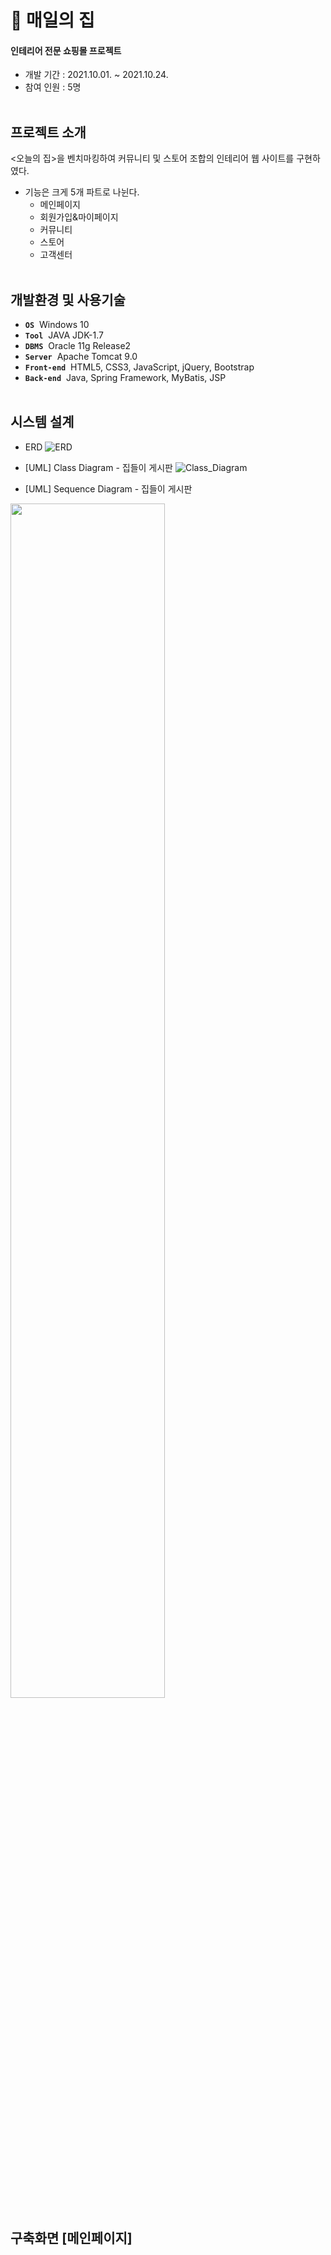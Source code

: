 <br/><br/>
# 🏡 **매일의 집**

#### 인테리어 전문 쇼핑몰 프로젝트
* 개발 기간 : 2021.10.01. ~ 2021.10.24.
* 참여 인원 : 5명
<br/><br/>

## 프로젝트 소개
<오늘의 집>을 벤치마킹하여 커뮤니티 및 스토어 조합의 인테리어 웹 사이트를 구현하였다.
* 기능은 크게 5개 파트로 나뉜다.
  * 메인페이지
  * 회원가입&마이페이지
  * 커뮤니티
  * 스토어
  * 고객센터
<br/><br/>

## 개발환경 및 사용기술
* **`OS`**&nbsp;&nbsp;Windows 10
* **`Tool`**&nbsp;&nbsp;JAVA JDK-1.7
* **`DBMS`**&nbsp;&nbsp;Oracle 11g Release2
* **`Server`**&nbsp;&nbsp;Apache Tomcat 9.0
* **`Front-end`**&nbsp;&nbsp;HTML5, CSS3, JavaScript, jQuery, Bootstrap
* **`Back-end`**&nbsp;&nbsp;Java, Spring Framework, MyBatis, JSP
<br/><br/>

## 시스템 설계
* ERD
![ERD](https://user-images.githubusercontent.com/83903563/148183561-6d8e7131-c14e-4af7-a17a-41a0b67c8f08.png)

* [UML] Class Diagram - 집들이 게시판
![Class_Diagram](https://user-images.githubusercontent.com/83903563/148193366-09453079-661d-479f-bf7d-40a375ea9435.jpg)

* [UML] Sequence Diagram - 집들이 게시판
<img width="70%" src="https://user-images.githubusercontent.com/83903563/148193756-7413f850-db35-4717-af4a-6bfa20baf370.jpg"/>

## 구축화면 [메인페이지]


